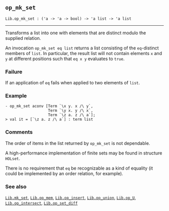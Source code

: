 ## `op_mk_set`

``` hol4
Lib.op_mk_set : ('a -> 'a -> bool) -> 'a list -> 'a list
```

------------------------------------------------------------------------

Transforms a list into one with elements that are distinct modulo the
supplied relation.

An invocation `op_mk_set eq list` returns a list consisting of the
`eq`-distinct members of `list`. In particular, the result list will not
contain elements `x` and `y` at different positions such that `eq x y`
evaluates to `true`.

### Failure

If an application of `eq` fails when applied to two elements of `list`.

### Example

``` hol4
- op_mk_set aconv [Term `\x y. x /\ y`,
                   Term `\y x. y /\ x`,
                   Term `\z a. z /\ a`];
> val it = [`\z a. z /\ a`] : term list
```

### Comments

The order of items in the list returned by `op_mk_set` is not
dependable.

A high-performance implementation of finite sets may be found in
structure `HOLset`.

There is no requirement that `eq` be recognizable as a kind of equality
(it could be implemented by an order relation, for example).

### See also

[`Lib.mk_set`](#Lib.mk_set), [`Lib.op_mem`](#Lib.op_mem),
[`Lib.op_insert`](#Lib.op_insert), [`Lib.op_union`](#Lib.op_union),
[`Lib.op_U`](#Lib.op_U), [`Lib.op_intersect`](#Lib.op_intersect),
[`Lib.op_set_diff`](#Lib.op_set_diff)
